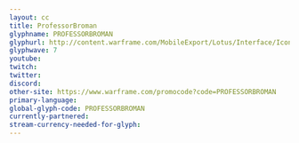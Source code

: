 ```yaml
---
layout: cc
title: ProfessorBroman
glyphname: PROFESSORBROMAN
glyphurl: http://content.warframe.com/MobileExport/Lotus/Interface/Icons/Player/ContentCreators/ProfessorBroman.png
glyphwave: 7
youtube: 
twitch: 
twitter: 
discord: 
other-site: https://www.warframe.com/promocode?code=PROFESSORBROMAN
primary-language: 
global-glyph-code: PROFESSORBROMAN
currently-partnered: 
stream-currency-needed-for-glyph: 
---
```


